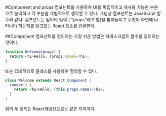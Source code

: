 #Component and props
컴포넌트를 사용하여 UI를 독립적이고 재사용 가능한 부분으로 분리하고 각 부분을 개별적으로 생각할 수 있다.
개념상 컴포넌트는 JavaScript 함수와 같다. 컴포넌트는 임의의 입력 ( "props"라고 함)을 받아들이고 무엇이 화면에 나타나야 하는지를 담고있는 React 요소를 반환한다.

##Component
컴포넌트를 정의하는 가장 쉬운 방법은 자바스크립트 함수를 정의하는 것이다.
```javascript
function Welcome(props) {
  return <h1>Hello, {props.name}</h1>;
}
```
또는 ES6적으로 클래스를 사용하여 정의할 수 있다.
```java
class Welcome extends React.Component {
  render() {
    return <h1>Hello, {this.props.name}</h1>;
  }
}
```
위의 두 정의는 React개념상으로는 같은 의미이다.
